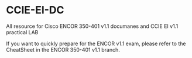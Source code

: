 # CCIE-EI-DC

All resource for Cisco ENCOR 350-401 v1.1 documanes and CCIE EI v1.1 practical LAB

If you want to quickly prepare for the ENCOR v1.1 exam, please refer to the CheatSheet in the ENCOR 350-401 v1.1 branch.
